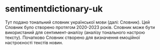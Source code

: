 # sentimentdictionary-uk
Тут подано тональний словник української мови (далі: Словник).
Цей Словник було створено протягом 2020-2023 років.
Словник може бути використаний для сентимент-аналізу (аналізу тонального настрою тексту).
Початково Словник створено для визначення емоційної настроєності текстів новин.

